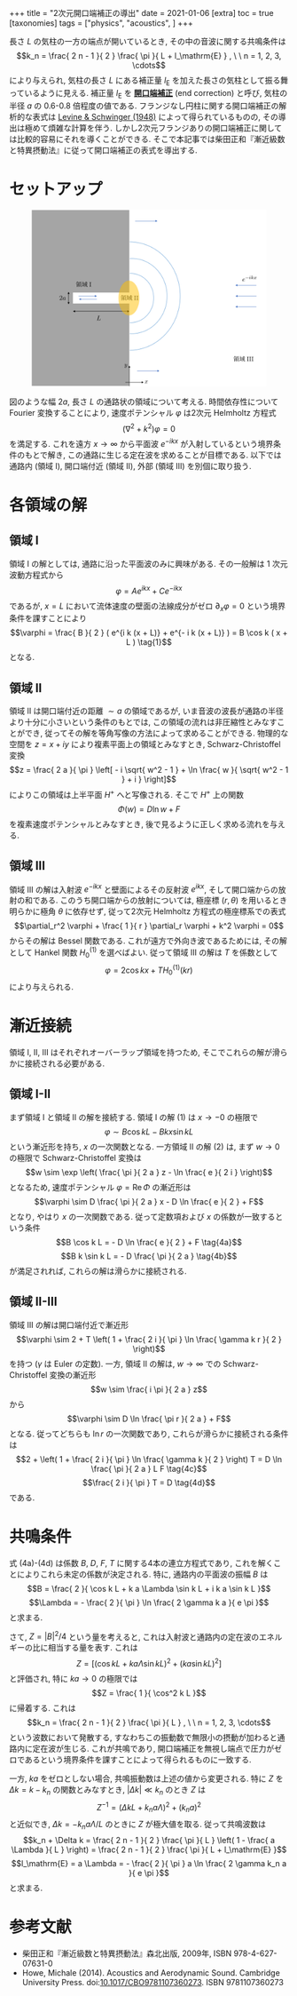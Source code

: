 +++
title = "2次元開口端補正の導出"
date = 2021-01-06
[extra]
toc = true
[taxonomies]
tags = ["physics", "acoustics", ]
+++

長さ $L$ の気柱の一方の端点が開いているとき, その中の音波に関する共鳴条件は
$$k_n = \frac{ 2 n - 1 }{ 2 } \frac{  \pi }{ L + l_\mathrm{E} } , \ \ n = 1, 2, 3, \cdots$$
により与えられ, 気柱の長さ $L$ にある補正量 $l_\mathrm{E}$ を加えた長さの気柱として振る舞っているように見える.
補正量 $l_\mathrm{E}$ を [__開口端補正__](https://ja.wikipedia.org/wiki/開口端補正) (end correction) と呼び, 気柱の半径 $a$ の 0.6-0.8 倍程度の値である.
フランジなし円柱に関する開口端補正の解析的な表式は [Levine & Schwinger (1948)](https://doi.org/10.1103%2FPhysRev.73.383) 
によって得られているものの, その導出は極めて煩雑な計算を伴う.
しかし2次元フランジありの開口端補正に関しては比較的容易にそれを導くことができる.
そこで本記事では柴田正和『漸近級数と特異摂動法』に従って開口端補正の表式を導出する.


# セットアップ

<figure>
    <img src="./end-correction.svg"/>
</figure>

図のような幅 $2 a$, 長さ $L$ の通路状の領域について考える. 
時間依存性について Fourier 変換することにより, 速度ポテンシャル $\varphi$ は2次元 Helmholtz 方程式
$$( \nabla^2 + k^2 ) \varphi = 0$$
を満足する. これを遠方 $x \to \infty$ から平面波 $e^{- i k x}$ が入射しているという境界条件のもとで解き,
この通路に生じる定在波を求めることが目標である.
以下では通路内 (領域 I), 開口端付近 (領域 II), 外部 (領域 III) を別個に取り扱う.


# 各領域の解

## 領域 I

領域 I の解としては, 通路に沿った平面波のみに興味がある. その一般解は 1 次元波動方程式から
$$\varphi = A e^{i k x} + C e^{- i k x}$$
であるが, $x = L$ において流体速度の壁面の法線成分がゼロ $\partial_x \varphi = 0$ という境界条件を課すことにより
$$\varphi = \frac{ B }{ 2 } ( e^{i k (x + L)} + e^{- i k (x + L)} ) = B \cos k ( x + L ) \tag{1}$$
となる. 

## 領域 II

領域 II は開口端付近の距離 $\sim a$ の領域であるが, いま音波の波長が通路の半径より十分に小さいという条件のもとでは, 
この領域の流れは非圧縮性とみなすことができ, 従ってその解を等角写像の方法によって求めることができる.
物理的な空間を $z = x + i y$ により複素平面上の領域とみなすとき, Schwarz-Christoffel 変換
$$z = \frac{ 2 a }{ \pi } \left[ - i \sqrt{ w^2 - 1 } + \ln \frac{ w }{ \sqrt{ w^2 - 1 } + i } \right]$$
によりこの領域は上半平面 $H^+$ へと写像される. そこで $H^+$ 上の関数
$$\Phi ( w ) = D \ln w + F \tag{2}$$
を複素速度ポテンシャルとみなすとき, 後で見るように正しく求める流れを与える.

## 領域 III

領域 III の解は入射波 $e^{- i k x}$ と壁面によるその反射波 $e^{i k x}$, そして開口端からの放射の和である.
このうち開口端からの放射については, 極座標 $( r, \theta )$ を用いるとき明らかに極角 $\theta$ に依存せず,
従って2次元 Helmholtz 方程式の極座標系での表式
$$\partial_r^2 \varphi + \frac{ 1 }{ r } \partial_r \varphi + k^2 \varphi = 0$$
からその解は Bessel 関数である. これが遠方で外向き波であるためには, その解として Hankel 関数 $H_0^{(1)}$ を選べばよい.
従って領域 III の解は $T$ を係数として
$$\varphi = 2 \cos k x + T H_0^{(1)} ( k r ) \tag{3}$$
により与えられる. 


# 漸近接続

領域 I, II, III はそれぞれオーバーラップ領域を持つため, そこでこれらの解が滑らかに接続される必要がある.

## 領域 I-II

まず領域 I と領域 II の解を接続する. 領域 I の解 (1) は $x \to - 0$ の極限で
$$\varphi \sim B \cos k L - B k x \sin k L$$
という漸近形を持ち, $x$ の一次関数となる. 一方領域 II の解 (2) は, まず $w \to 0$ の極限で Schwarz-Christoffel 変換は
$$w \sim \exp \left( \frac{ \pi }{ 2 a } z - \ln \frac{ e }{ 2 i } \right)$$
となるため, 速度ポテンシャル $\varphi = \mathrm{Re} \, \Phi$ の漸近形は
$$\varphi \sim D \frac{ \pi }{ 2 a } x - D \ln \frac{ e }{ 2 } + F$$
となり, やはり $x$ の一次関数である. 従って定数項および $x$ の係数が一致するという条件
$$B \cos k L = - D \ln \frac{ e }{ 2 } + F \tag{4a}$$
$$B k \sin k L = - D \frac{ \pi }{ 2 a } \tag{4b}$$
が満足されれば, これらの解は滑らかに接続される.

## 領域 II-III

領域 III の解は開口端付近で漸近形
$$\varphi \sim 2 + T \left( 1 + \frac{ 2 i }{ \pi } \ln \frac{ \gamma k r }{ 2 } \right)$$
を持つ ($\gamma$ は Euler の定数). 一方, 領域 II の解は, $w \to \infty$ での Schwarz-Christoffel 変換の漸近形
$$w \sim \frac{ i \pi }{ 2 a } z$$
から
$$\varphi \sim D \ln \frac{ \pi r }{ 2 a } + F$$
となる. 従ってどちらも $\ln r$ の一次関数であり, これらが滑らかに接続される条件は
$$2 + \left( 1 + \frac{ 2 i }{ \pi } \ln \frac{ \gamma k }{ 2 } \right) T = D \ln \frac{ \pi }{ 2 a } L F \tag{4c}$$
$$\frac{ 2 i }{ \pi } T = D \tag{4d}$$
である.


# 共鳴条件

式 (4a)-(4d) は係数 $B$, $D$, $F$, $T$ に関する4本の連立方程式であり, これを解くことによりこれら未定の係数が決定される.
特に, 通路内の平面波の振幅 $B$ は
$$B = \frac{ 2 }{ \cos k L + k a \Lambda \sin k L + i k a \sin k L }$$
$$\Lambda = - \frac{ 2 }{ \pi } \ln \frac{ 2 \gamma k a }{ e \pi }$$
と求まる. 

さて, $Z = | B |^2 / 4$ という量を考えると, これは入射波と通路内の定在波のエネルギーの比に相当する量を表す. これは
$$Z = \left[ ( \cos k L + k a \Lambda \sin k L )^2 + ( k a \sin k L )^2 \right]$$
と評価され, 特に $k a \to 0$ の極限では
$$Z = \frac{ 1 }{ \cos^2 k L }$$
に帰着する. これは
$$k_n = \frac{ 2 n - 1 }{ 2 } \frac{ \pi }{ L } , \ \ n = 1, 2, 3, \cdots$$
という波数において発散する, すなわちこの振動数で無限小の摂動が加わると通路内に定在波が生じる.
これが共鳴であり, 開口端補正を無視し端点で圧力がゼロであるという境界条件を課すことによって得られるものに一致する.

一方, $k a$ をゼロとしない場合, 共鳴振動数は上述の値から変更される. 特に $Z$ を $\Delta k = k - k_n$ の関数とみなすとき,
$| \Delta k | \ll k_n$ のとき $Z$ は
$$Z^{-1} = \left( \Delta k L + k_n a \Lambda \right)^2 + ( k_n a )^2$$
と近似でき, $\Delta k = - k_n a \Lambda / L$ のときに $Z$ が極大値を取る. 従って共鳴波数は
$$k_n + \Delta k = \frac{ 2 n - 1 }{ 2 } \frac{ \pi }{ L } \left( 1 - \frac{ a \Lambda }{ L } \right) = \frac{ 2 n - 1 }{ 2 } \frac{ \pi }{ L + l_\mathrm{E} }$$
$$l_\mathrm{E} = a \Lambda = - \frac{ 2 }{ \pi } a \ln \frac{ 2 \gamma k_n a }{ e \pi }$$
と求まる.


# 参考文献
* 柴田正和『漸近級数と特異摂動法』森北出版, 2009年, ISBN 978-4-627-07631-0
* Howe, Michale (2014). Acoustics and Aerodynamic Sound. Cambridge University Press. doi:[10.1017/CBO9781107360273](https://doi.org/10.1017%2FCBO9781107360273). ISBN 9781107360273
